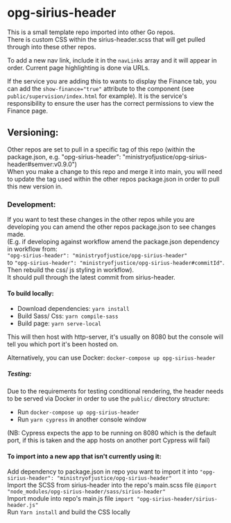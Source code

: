 # opg-sirius-header

This is a small template repo imported into other Go repos. <br>
There is custom CSS within the sirius-header.scss that will get pulled through into these other repos. <br>

To add a new nav link, include it in the `navLinks` array and it will appear in order. Current page highlighting is done via URLs.

If the service you are adding this to wants to display the Finance tab, you can add the `show-finance="true"` attribute to the component (see `public/supervision/index.html` for example). It is the service's responsibility to ensure the user has the correct permissions to view the Finance page.

## Versioning:

Other repos are set to pull in a specific tag of this repo (within the package.json, e.g. "opg-sirius-header": "ministryofjustice/opg-sirius-header#semver:v0.9.0") <br>
When you make a change to this repo and merge it into main, you will need to update the tag used within the other repos package.json in order to pull this new version in.

### Development:

If you want to test these changes in the other repos while you are developing you can amend the other repos package.json to see changes made. <br>
(E.g. if developing against workflow amend the package.json dependency in workflow from: <br> `"opg-sirius-header": "ministryofjustice/opg-sirius-header"` <br>
to `"opg-sirius-header": "ministryofjustice/opg-sirius-header#commitId"`. <br>
Then rebuild the css/ js styling in workflow). <br> It should pull through the latest commit from sirius-header.

#### To build locally:

- Download dependencies: `yarn install` <br>
- Build Sass/ Css: `yarn compile-sass` <br>
- Build page: `yarn serve-local` <br>

This will then host with http-server, it's usually on 8080 but the console will tell you which port it's been hosted on.

Alternatively, you can use Docker: `docker-compose up opg-sirius-header`

##### Testing:

Due to the requirements for testing conditional rendering, the header needs to be served via Docker in order to use the `public/` directory structure:

- Run `docker-compose up opg-sirius-header`
- Run `yarn cypress` in another console window

(NB: Cypress expects the app to be running on 8080 which is the default port,
if this is taken and the app hosts on another port Cypress will fail)

#### To import into a new app that isn't currently using it:

Add dependency to package.json in repo you want to import it into `"opg-sirius-header": "ministryofjustice/opg-sirius-header"` <br>
Import the SCSS from sirius-header into the repo's main.scss file `@import "node_modules/opg-sirius-header/sass/sirius-header"` <br>
Import module into repo's main.js file `import "opg-sirius-header/sirius-header.js"` <br>
Run `Yarn install` and build the CSS locally
